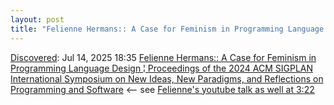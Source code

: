 ```yaml
---
layout: post
title: "Felienne Hermans:: A Case for Feminism in Programming Language Design ¦ Proceedings of the 2024 ACM SIGPLAN International Symposium on New Ideas, New Paradigms, and Reflections on Programming and Software"
---
```

[Discovered](http://rolandtanglao.com/2020/07/29/p1-blogthis-checkvist-list-links-to-blog/): Jul 14, 2025 18:35 [Felienne Hermans:: A Case for Feminism in Programming Language Design ¦ Proceedings of the 2024 ACM SIGPLAN International Symposium on New Ideas, New Paradigms, and Reflections on Programming and Software](https://dl.acm.org/doi/10.1145/3689492.3689809) <-- see [Felienne's youtube talk as well at 3:22](https://www.youtube.com/watch?v=-Br66SUjsdQ&list=WL&index=1&t=12138s)

